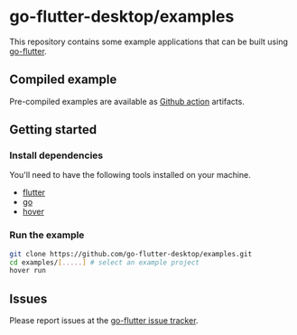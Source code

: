 # go-flutter-desktop/examples

This repository contains some example applications that can be built using [go-flutter](https://github.com/go-flutter-desktop/go-flutter).

## Compiled example
Pre-compiled examples are available as [Github action](https://github.com/go-flutter-desktop/examples/actions) artifacts.  

## Getting started

### Install dependencies

You'll need to have the following tools installed on your machine.

- [flutter](https://flutter.dev)
- [go](https://golang.org)
- [hover](https://github.com/go-flutter-desktop/hover)

### Run the example

```bash
git clone https://github.com/go-flutter-desktop/examples.git
cd examples/[.....] # select an example project
hover run
```

## Issues

Please report issues at the [go-flutter issue tracker](https://github.com/go-flutter-desktop/go-flutter/issues/).
